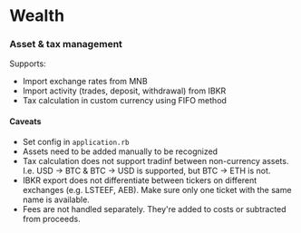 # Wealth

### Asset & tax management

Supports:
- Import exchange rates from MNB
- Import activity (trades, deposit, withdrawal) from IBKR
- Tax calculation in custom currency using FIFO method

#### Caveats

- Set config in `application.rb`
- Assets need to be added manually to be recognized
- Tax calculation does not support tradinf between non-currency assets. I.e. USD -> BTC & BTC -> USD is supported, but BTC -> ETH is not.
- IBKR export does not differentiate between tickers on different exchanges (e.g. LSTEEF, AEB). Make sure only one ticket with the same name is available.
- Fees are not handled separately. They're added to costs or subtracted from proceeds.
